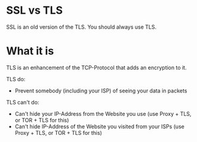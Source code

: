 #                  SSL vs TLS

SSL is an old version of the TLS. You should always use TLS.









#                  What it is

TLS is an enhancement of the TCP-Protocol that adds an encryption to it.

TLS do:
- Prevent somebody (including your ISP) of seeing your data in packets

TLS can't do:
- Can't hide your IP-Address from the Website you use (use Proxy + TLS, or TOR + TLS for this)
- Can't hide IP-Address of the Website you visited from your ISPs (use Proxy + TLS, or TOR + TLS for this)